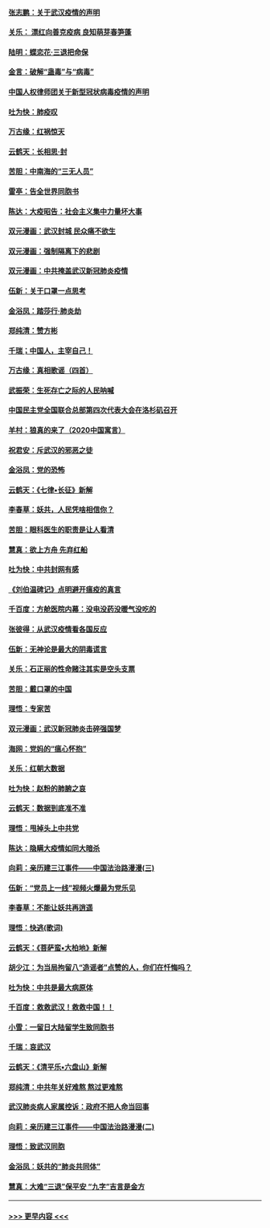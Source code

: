#### [张志鹏：关于武汉疫情的声明](../pages/nsc993/n11867182.md?t=02141302) 
#### [关乐： 漂红向善克疫病 良知萌芽春笋蓬](../pages/nsc993/n11865710.md?t=02141302) 
#### [陆明：蝶恋花‧三退把命保](../pages/nsc993/n11865673.md?t=02141302) 
#### [金言：破解“蛊毒”与“病毒”](../pages/nsc993/n11864103.md?t=02141302) 
#### [中国人权律师团关于新型冠状病毒疫情的声明](../pages/nsc993/n11864249.md?t=02141302) 
#### [吐为快：肺疫叹](../pages/nsc993/n11864027.md?t=02141302) 
#### [万古缘：红祸惊天](../pages/nsc993/n11864079.md?t=02141302) 
#### [云鹤天：长相思‧封](../pages/nsc993/n11864006.md?t=02141302) 
#### [苦胆：中南海的“三无人员”](../pages/nsc993/n11862997.md?t=02141302) 
#### [雷亭：告全世界同胞书](../pages/nsc993/n11862572.md?t=02141302) 
#### [陈达：大疫昭告：社会主义集中力量坏大事](../pages/nsc993/n11859419.md?t=02141302) 
#### [双元漫画：武汉封城 民众痛不欲生](../pages/nsc993/n11859287.md?t=02141302) 
#### [双元漫画：强制隔离下的悲剧](../pages/nsc993/n11859244.md?t=02141302) 
#### [双元漫画：中共掩盖武汉新冠肺炎疫情](../pages/nsc993/n11858249.md?t=02141302) 
#### [伍新：关于口罩一点思考](../pages/nsc993/n11859195.md?t=02141302) 
#### [金浴凤：踏莎行‧肺炎劫](../pages/nsc993/n11858227.md?t=02141302) 
#### [郑纯清：赞方彬](../pages/nsc993/n11856803.md?t=02141302) 
#### [千瑞；中国人，主宰自己！](../pages/nsc993/n11856793.md?t=02141302) 
#### [万古缘：真相歌谣（四首）](../pages/nsc993/n11856263.md?t=02141302) 
#### [武振荣：生死存亡之际的人民呐喊](../pages/nsc993/n11856256.md?t=02141302) 
#### [中国民主党全国联合总部第四次代表大会在洛杉矶召开](../pages/nsc993/n11856344.md?t=02141302) 
#### [羊村：狼真的来了（2020中国寓言）](../pages/nsc993/n11856229.md?t=02141302) 
#### [祝君安：斥武汉的邪恶之徒](../pages/nsc993/n11855861.md?t=02141302) 
#### [金浴凤：党的恐怖](../pages/nsc993/n11855849.md?t=02141302) 
#### [云鹤天：《七律▪长征》新解](../pages/nsc993/n11855479.md?t=02141302) 
#### [李春草：妖共，人民凭啥相信你？](../pages/nsc993/n11855196.md?t=02141302) 
#### [苦胆：眼科医生的职责是让人看清](../pages/nsc993/n11853840.md?t=02141302) 
#### [慧真：欲上方舟 先弃红船](../pages/nsc993/n11853483.md?t=02141302) 
#### [吐为快：中共封网有感](../pages/nsc993/n11852575.md?t=02141302) 
#### [《刘伯温碑记》点明避开瘟疫的真言](../pages/nsc993/n11852128.md?t=02141302) 
#### [千百度：方舱医院内幕：没电没药没暖气没吃的](../pages/nsc993/n11850211.md?t=02141302) 
#### [张彼得：从武汉疫情看各国反应](../pages/nsc993/n11850102.md?t=02141302) 
#### [伍新：无神论是最大的阴毒谎言](../pages/nsc993/n11846129.md?t=02141302) 
#### [关乐：石正丽的性命赌注其实是空头支票](../pages/nsc993/n11846109.md?t=02141302) 
#### [苦胆：戴口罩的中国](../pages/nsc993/n11845576.md?t=02141302) 
#### [理悟：专家苦](../pages/nsc993/n11845564.md?t=02141302) 
#### [双元漫画：武汉新冠肺炎击碎强国梦](../pages/nsc993/n11843320.md?t=02141302) 
#### [海网：党妈的“瘟心怀抱”](../pages/nsc993/n11840740.md?t=02141302) 
#### [关乐：红朝大数据](../pages/nsc993/n11840675.md?t=02141302) 
#### [吐为快：赵粉的肺腑之哀](../pages/nsc993/n11840618.md?t=02141302) 
#### [云鹤天：数据到底准不准](../pages/nsc993/n11840325.md?t=02141302) 
#### [理悟：甩掉头上中共党](../pages/nsc993/n11838826.md?t=02141302) 
#### [陈达：隐瞒大疫情如同大暗杀](../pages/nsc993/n11838771.md?t=02141302) 
#### [向莉：亲历建三江事件——中国法治路漫漫(三)](../pages/nsc993/n11831825.md?t=02141302) 
#### [伍新：“党员上一线”视频火爆最为党乐见](../pages/nsc993/n11838200.md?t=02141302) 
#### [李春草：不能让妖共再逍遥](../pages/nsc993/n11838102.md?t=02141302) 
#### [理悟：快逃(歌词)](../pages/nsc993/n11838083.md?t=02141302) 
#### [云鹤天：《菩萨蛮▪大柏地》新解](../pages/nsc993/n11838059.md?t=02141302) 
#### [胡少江：为当局拘留八“造谣者”点赞的人，你们在忏悔吗？](../pages/nsc993/n11836801.md?t=02141302) 
#### [吐为快：中共是最大病原体](../pages/nsc993/n11836748.md?t=02141302) 
#### [千百度：救救武汉！救救中国！！](../pages/nsc993/n11836145.md?t=02141302) 
#### [小雪：一留日大陆留学生致同胞书](../pages/nsc993/n11834624.md?t=02141302) 
#### [千瑞：哀武汉](../pages/nsc993/n11833647.md?t=02141302) 
#### [云鹤天：《清平乐▪六盘山》新解](../pages/nsc993/n11833611.md?t=02141302) 
#### [郑纯清：中共年关好难熬 熬过更难熬](../pages/nsc993/n11833489.md?t=02141302) 
#### [武汉肺炎病人家属控诉：政府不把人命当回事](../pages/nsc993/n11833205.md?t=02141302) 
#### [向莉：亲历建三江事件——中国法治路漫漫(二)](../pages/nsc993/n11829102.md?t=02141302) 
#### [理悟：致武汉同胞](../pages/nsc993/n11831522.md?t=02141302) 
#### [金浴凤：妖共的“肺炎共同体”](../pages/nsc993/n11829448.md?t=02141302) 
#### [慧真：大难“三退”保平安 “九字”吉言是金方](../pages/nsc993/n11829501.md?t=02141302) 

----
#### [ >>> 更早内容 <<< ](../indexes/nsc993-earlier.md)
